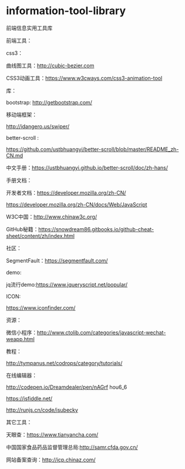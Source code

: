 # information-tool-library
前端信息实用工具库

前端工具：

css3：

 曲线图工具：http://cubic-bezier.com
 
 CSS3动画工具：https://www.w3cways.com/css3-animation-tool
 
 
 库：
 
bootstrap: http://getbootstrap.com/

移动端框架：

http://idangero.us/swiper/ 

better-scroll :

https://github.com/ustbhuangyi/better-scroll/blob/master/README_zh-CN.md

 中文手册：https://ustbhuangyi.github.io/better-scroll/doc/zh-hans/
 
手册文档：

开发者文档：https://developer.mozilla.org/zh-CN/

https://developer.mozilla.org/zh-CN/docs/Web/JavaScript

W3C中国：http://www.chinaw3c.org/

GitHub秘籍：https://snowdream86.gitbooks.io/github-cheat-sheet/content/zh/index.html

社区：

 SegmentFault：https://segmentfault.com/

demo:

jq流行demo:https://www.jqueryscript.net/popular/

ICON:

https://www.iconfinder.com/

资源：

微信小程序：http://www.ctolib.com/categories/javascript-wechat-weapp.html 

教程：

http://tympanus.net/codrops/category/tutorials/


在线编辑器：


http://codepen.io/Dreamdealer/pen/nAGrf hou6_6 

https://jsfiddle.net/

http://runjs.cn/code/isubecky





其它工具：

天眼查：https://www.tianyancha.com/

中国国家食品药品监督管理总局:http://samr.cfda.gov.cn/

网站备案查询：http://icp.chinaz.com/
